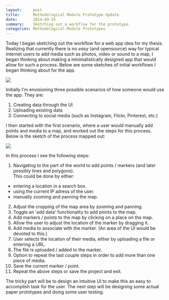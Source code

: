 ```yaml
---
layout:     post
title:      Methodological Module Prototype Update
date:       2014-09-25
summary:    Sketching out a workflow for the prototype.
categories: Methodological-Module Prototypes
---
```


Today I began sketching out the workflow for a web app idea for my thesis. Realizing that currently there is no *easy* (and opensource) way for typical internet users to add media such as photos, video or sound to a map, I began thinking about making a minimalistically designed app that would allow for such a process. Below are some sketches of initial workflows I began thinking about for the app.

![]({{site.url}}/assets/workflow-scenarios.jpg)

Initially I'm envisioning three possible scenarios of how someone would use the app. They are:  

1. Creating data through the UI
2. Uploading existing data
3. Connecting to social media (such as Instagram, Flickr, Pinterest, etc.)

I then started with the first scenario, where a user would manually add points and media to a map, and worked out the steps for this process. Below is the sketch of the process mapped out:

![]({{site.url}}/assets/gui-design-scenario-one-workflow.jpg)

In this process I see the following steps:  

1. Navigating to the part of the world to add points / markers (and later possibly lines and polygons).  
This could be done by either:  
  - entering a location in a search box.
  - using the current IP adress of the user.
  - manually zooming and panning the map.
2. Adjust the cropping of the map area by zooming and panning.
3. Toggle an 'add data' functionality to add points to the map.
4. Add markers / points to the map by clicking on a place on the map.
5. Allow the user to adjust the location of the marker by dragging it.
6. Add media to associate with the marker. (An area of the UI would be devoted to this.)
7. User selects the location of their media, either by uploading a file or entering a URL.
8. The file is uploaded / added to the marker.
9. Option to repeat the last couple steps in order to add more than one piece of media.
10. Save the current marker / point.
11. Repeat the above steps or save the project and exit.

The tricky part will be to design an intuitive UI to make this an easy to accomplish task for the user. The next step will be designing some actual paper prototypes and doing some user testing.